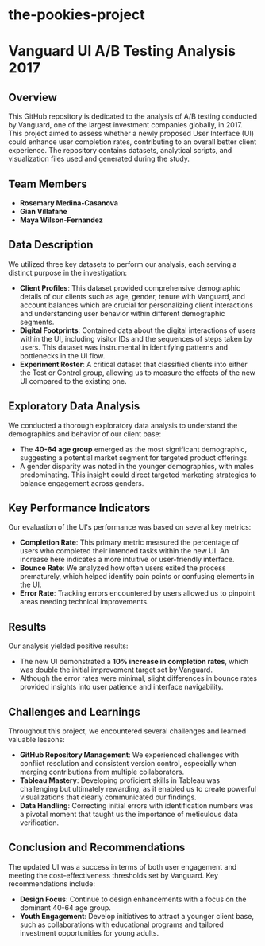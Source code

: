 # the-pookies-project
# Vanguard UI A/B Testing Analysis 2017

## Overview
This GitHub repository is dedicated to the analysis of A/B testing conducted by Vanguard, one of the largest investment companies globally, in 2017. This project aimed to assess whether a newly proposed User Interface (UI) could enhance user completion rates, contributing to an overall better client experience. The repository contains datasets, analytical scripts, and visualization files used and generated during the study.

## Team Members
- **Rosemary Medina-Casanova**
- **Gian Villafañe**
- **Maya Wilson-Fernandez**

## Data Description
We utilized three key datasets to perform our analysis, each serving a distinct purpose in the investigation:
- **Client Profiles**: This dataset provided comprehensive demographic details of our clients such as age, gender, tenure with Vanguard, and account balances which are crucial for personalizing client interactions and understanding user behavior within different demographic segments.
- **Digital Footprints**: Contained data about the digital interactions of users within the UI, including visitor IDs and the sequences of steps taken by users. This dataset was instrumental in identifying patterns and bottlenecks in the UI flow.
- **Experiment Roster**: A critical dataset that classified clients into either the Test or Control group, allowing us to measure the effects of the new UI compared to the existing one.

## Exploratory Data Analysis
We conducted a thorough exploratory data analysis to understand the demographics and behavior of our client base:
- The **40-64 age group** emerged as the most significant demographic, suggesting a potential market segment for targeted product offerings.
- A gender disparity was noted in the younger demographics, with males predominating. This insight could direct targeted marketing strategies to balance engagement across genders.

## Key Performance Indicators
Our evaluation of the UI's performance was based on several key metrics:
- **Completion Rate**: This primary metric measured the percentage of users who completed their intended tasks within the new UI. An increase here indicates a more intuitive or user-friendly interface.
- **Bounce Rate**: We analyzed how often users exited the process prematurely, which helped identify pain points or confusing elements in the UI.
- **Error Rate**: Tracking errors encountered by users allowed us to pinpoint areas needing technical improvements.

## Results
Our analysis yielded positive results:
- The new UI demonstrated a **10% increase in completion rates**, which was double the initial improvement target set by Vanguard.
- Although the error rates were minimal, slight differences in bounce rates provided insights into user patience and interface navigability.

## Challenges and Learnings
Throughout this project, we encountered several challenges and learned valuable lessons:
- **GitHub Repository Management**: We experienced challenges with conflict resolution and consistent version control, especially when merging contributions from multiple collaborators.
- **Tableau Mastery**: Developing proficient skills in Tableau was challenging but ultimately rewarding, as it enabled us to create powerful visualizations that clearly communicated our findings.
- **Data Handling**: Correcting initial errors with identification numbers was a pivotal moment that taught us the importance of meticulous data verification.

## Conclusion and Recommendations
The updated UI was a success in terms of both user engagement and meeting the cost-effectiveness thresholds set by Vanguard. Key recommendations include:
- **Design Focus**: Continue to design enhancements with a focus on the dominant 40-64 age group.
- **Youth Engagement**: Develop initiatives to attract a younger client base, such as collaborations with educational programs and tailored investment opportunities for young adults.



